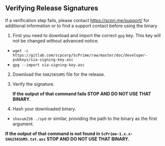 ## Verifying Release Signatures

If a verification step fails, please contact https://scpri.me/support/ for
additional information or to find a support contact before using the binary 

1. First you need to download and import the correct `gpg` key. This key will not be changed without advanced notice.
  - `wget -c https://gitlab.com/scpcorp/ScPrime/raw/master/doc/developer-pubkeys/sia-signing-key.asc`
  - `gpg --import sia-signing-key.asc`

2. Download the `SHA256SUMS` file for the release.

3. Verify the signature.
   
   **If the output of that command fails STOP AND DO NOT USE THAT BINARY.**

4. Hash your downloaded binary.
  - `shasum256 ./spd` or similar, providing the path to the binary as the first argument.
	 
   **If the output of that command is not found in `ScPrime-1.x.x-SHA256SUMS.txt.asc` STOP AND DO NOT USE THAT BINARY.**

